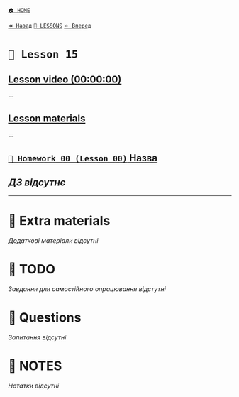 [`🏠 HOME`](../../../README.md)  

[`⏪ Назад`](../14/README.md)  [`📗 LESSONS`](../README.md)  [`⏩ Вперед`](../16/README.md)  

# `📗 Lesson 15`

## [Lesson video (00:00:00)]()

--

## [Lesson materials]()

--

## [`📕 Homework 00 (Lesson 00)` Назва]()  
*ДЗ відсутнє*
--

---

# 📘 Extra materials

*Додаткові матеріали відсутні*

# 📘 TODO
*Завдання для самостійного опрацювання відстутні*

# 📘 Questions
*Запитання відсутні*

# 📘 NOTES
*Нотатки відсутні*